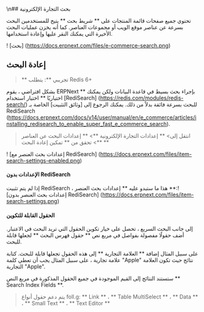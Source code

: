 \n## بحث التجارة الإلكترونية

تحتوي جميع صفحات قائمة المنتجات على ** شريط بحث ** يتيح للمستخدمين البحث بسرعة عن عناصر موقع الويب أو مجموعات العناصر. كما أنه يخزن عمليات البحث الأخيرة التي يمكنك النقر عليها وإعادة استخدامها.

! [بحث] (https://docs.erpnext.com/files/e-commerce-search.png)

## إعادة البحث

> ** تجريبي **: يتطلب Redis 6+

بشكل افتراضي ، يقوم ERPNext بإجراء بحث بسيط في قاعدة البيانات ولكن يمكنك ** اختياريًا ** اختيار استخدام [RediSearch] (https://redis.com/modules/redis-search/) للبحث بسرعة فائقة بدلاً من ذلك. يمكنك الرجوع إلى [وثائق التثبيت] الخاصة بـ RediSearch (https://docs.erpnext.com/docs/v14/user/manual/en/e_commerce/articles/installing_redisearch_to_enable_super_fast_e_commerce_search).

> انتقل إلى> ** إعدادات التجارة الإلكترونية **> ** إعدادات البحث عن العناصر **> تحقق من ** تمكين إعادة البحث **

! [إعدادات بحث العنصر مع RediSearch] (https://docs.erpnext.com/files/item-search-settings-enabled.png)

#### الإعدادات بدون RediSearch

إذا لم يتم تثبيت RediSearch ، هذا ما ستبدو عليه ** إعدادات بحث العنصر **:! [إعدادات بحث العنصر بدون RediSearch] (https://docs.erpnext.com/files/item-search-settings.png)

#### الحقول القابلة للتكوين

إلى جانب البحث السريع ، تحصل على خيار تكوين الحقول التي تريد البحث في الاعتبار. أضف حقولًا مفصولة بفواصل في مربع نص ** حقول فهرس البحث ** لجعلها قابلة للبحث.

على سبيل المثال إضافة ** العلامة التجارية ** إلى هذه الحقول تجعلها قابلة للبحث. كتابة علامة تجارية ، على سبيل المثال يجب أن تعطي كلمة "Apple" نتائج حيث تكون العلامة التجارية "Apple".

ستستند النتائج إلى القيم الموجودة في جميع الحقول المذكورة في مربع النص ** Search Index Fields **.

> يتم دعم حقول أنواع foll.g: ** Link ** ، ** Table MultiSelect ** ، ** Data ** ، ** Small Text ** ، ** Text Editor **